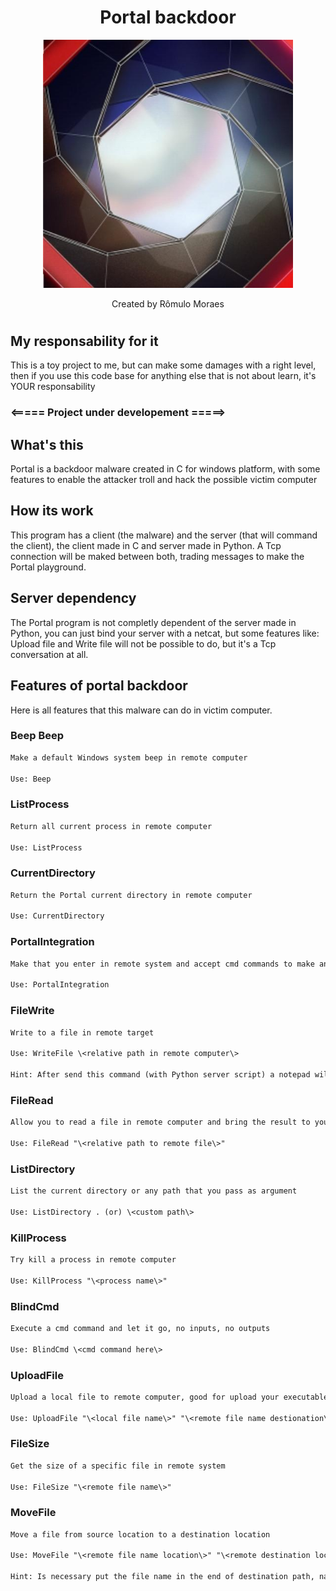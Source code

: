 <div align="center">
    <h1>Portal backdoor</h1>
    <img width="400px" src="./images/ExampleImage.jpeg">
    <p>Created by Rômulo Moraes</p>    
</div>

#

## My responsability for it
This is a toy project to me, but can make some damages with a right level, then if you use this code base for anything else that is not about learn, it's YOUR responsability



### \<===== Project under developement =====\>



## What's this
Portal is a backdoor malware created in C for windows platform, with some features to enable the attacker troll and hack the possible victim computer

## How its work
This program has a client (the malware) and the server (that will command the client), the client made in C and server made in Python. A Tcp connection will be maked between both, trading messages to make the Portal playground.

## Server dependency
The Portal program is not completly dependent of the server made in Python, you can just bind your server with a netcat, but some features like: Upload file and Write file will not be possible to do, but it's a Tcp conversation at all.

## Features of portal backdoor
Here is all features that this malware can do in victim computer.



### Beep Beep
```txt
Make a default Windows system beep in remote computer

Use: Beep
```


### ListProcess
```txt
Return all current process in remote computer

Use: ListProcess
```


### CurrentDirectory
```txt
Return the Portal current directory in remote computer

Use: CurrentDirectory
```


### PortalIntegration
```txt
Make that you enter in remote system and accept cmd commands to make anything

Use: PortalIntegration
```

### FileWrite
```txt
Write to a file in remote target

Use: WriteFile \<relative path in remote computer\>

Hint: After send this command (with Python server script) a notepad will pop-up for you write the file text, then you save and press enter in server terminal to send the file content
```


### FileRead 
```txt
Allow you to read a file in remote computer and bring the result to your terminal

Use: FileRead "\<relative path to remote file\>"
```


### ListDirectory
```txt
List the current directory or any path that you pass as argument

Use: ListDirectory . (or) \<custom path\>
```


### KillProcess
```txt
Try kill a process in remote computer

Use: KillProcess "\<process name\>"
```


### BlindCmd
```txt
Execute a cmd command and let it go, no inputs, no outputs

Use: BlindCmd \<cmd command here\>
```


### UploadFile
```txt
Upload a local file to remote computer, good for upload your executables and shell scripts

Use: UploadFile "\<local file name\>" "\<remote file name destionation\>"
```


### FileSize 
```txt
Get the size of a specific file in remote system

Use: FileSize "\<remote file name\>"
```


### MoveFile
```txt
Move a file from source location to a destination location

Use: MoveFile "\<remote file name location\>" "\<remote destination location/<nome do arquivo\>\>"

Hint: Is necessary put the file name in the end of destination path, native winapi functions only work in this way
```




